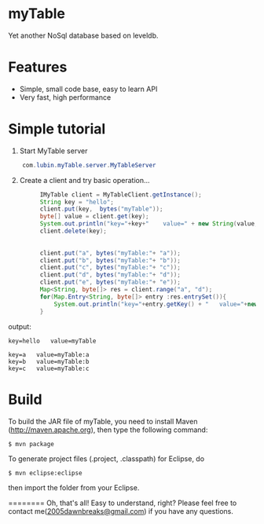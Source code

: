 myTable
========

Yet another NoSql database based on leveldb.


Features
========

  * Simple, small code base, easy to learn API
  * Very fast, high performance

  
Simple tutorial
========
1. Start MyTable server 
```java
	com.lubin.myTable.server.MyTableServer
```

2. Create a client and try basic operation...
```java
		 IMyTable client = MyTableClient.getInstance();
		 String key = "hello";
		 client.put(key,  bytes("myTable"));
		 byte[] value = client.get(key);
		 System.out.println("key="+key+"	value=" + new String(value, "UTF-8")+"\n");
		 client.delete(key);
		 
		 
		 client.put("a", bytes("myTable:"+ "a"));
		 client.put("b", bytes("myTable:"+ "b"));
		 client.put("c", bytes("myTable:"+ "c"));
		 client.put("d", bytes("myTable:"+ "d"));
		 client.put("e", bytes("myTable:"+ "e"));
		 Map<String, byte[]> res = client.range("a", "d");
		 for(Map.Entry<String, byte[]> entry :res.entrySet()){
			 System.out.println("key="+entry.getKey() + "	value="+new String(entry.getValue(), "UTF-8"));
		 }
```
output:
```
key=hello	value=myTable

key=a	value=myTable:a
key=b	value=myTable:b
key=c	value=myTable:c
```

Build
========

To build the JAR file of myTable, you need to install Maven (http://maven.apache.org), then type the following command:

    $ mvn package

To generate project files (.project, .classpath) for Eclipse, do

    $ mvn eclipse:eclipse

then import the folder from your Eclipse.


========
Oh, that's all! Easy to understand, right? Please feel free to contact me(2005dawnbreaks@gmail.com) if you have any questions.
